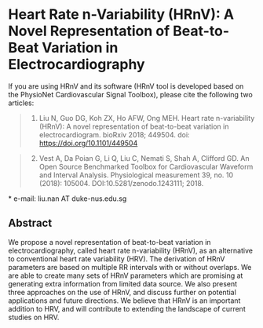 # Heart Rate n-Variability (HRnV): A Novel Representation of Beat-to-Beat Variation in Electrocardiography

If you are using HRnV and its software (HRnV tool is developed based on the PhysioNet Cardiovascular Signal Toolbox), please cite the following two articles:
> 1) Liu N, Guo DG, Koh ZX, Ho AFW, Ong MEH. Heart rate n-variability (HRnV): A novel representation of beat-to-beat variation in electrocardiogram. bioRxiv 2018; 449504. doi: https://doi.org/10.1101/449504

> 2) Vest A, Da Poian G, Li Q, Liu C, Nemati S, Shah A, Clifford GD. An Open Source Benchmarked Toolbox for Cardiovascular Waveform and Interval Analysis. Physiological measurement 39, no. 10 (2018): 105004. DOI:10.5281/zenodo.1243111; 2018. 

\* e-mail: liu.nan AT duke-nus.edu.sg

## Abstract
We propose a novel representation of beat-to-beat variation in electrocardiography, called heart rate n-variability (HRnV), as an alternative to conventional heart rate variability (HRV). The derivation of HRnV parameters are based on multiple RR intervals with or without overlaps. We are able to create many sets of HRnV parameters which are promising at generating extra information from limited data source. We also present three approaches on the use of HRnV, and discuss further on potential applications and future directions. We believe that HRnV is an important addition to HRV, and will contribute to extending the landscape of current studies on HRV.
